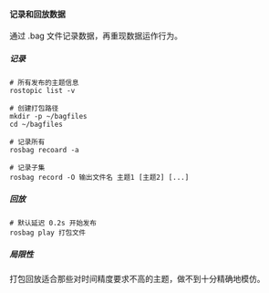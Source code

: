 #### 记录和回放数据

通过 .bag 文件记录数据，再重现数据运作行为。

##### 记录

```shell
# 所有发布的主题信息
rostopic list -v

# 创建打包路径
mkdir -p ~/bagfiles
cd ~/bagfiles

# 记录所有
rosbag recoard -a

# 记录子集
rosbag record -O 输出文件名 主题1 [主题2] [...]
```

##### 回放

```shell
# 默认延迟 0.2s 开始发布
rosbag play 打包文件
```

##### 局限性

打包回放适合那些对时间精度要求不高的主题，做不到十分精确地模仿。

